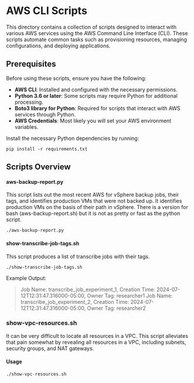 # AWS CLI Scripts

This directory contains a collection of scripts designed to interact with various AWS services using the AWS Command Line Interface (CLI). These scripts automate common tasks such as provisioning resources, managing configurations, and deploying applications.

## Prerequisites

Before using these scripts, ensure you have the following:

- **AWS CLI**: Installed and configured with the necessary permissions.
- **Python 3.6 or later**: Some scripts may require Python for additional processing.
- **Boto3 library for Python**: Required for scripts that interact with AWS services through Python.
- **AWS Credentials**: Most likely you will set your AWS environment variables.

Install the necessary Python dependencies by running:
```
pip install -r requirements.txt
```

## Scripts Overview


#### aws-backup-report.py

This script lists out the most recent AWS for vSphere backup jobs, their tags, and identifies production VMs that were not backed up.
It identifies production VMs on the basis of their path in vSphere.  There is a version for bash (aws-backup-report.sh) but it is not as pretty or fast as the python script.

```
./aws-backup-report.py
```


#### show-transcribe-job-tags.sh

This script produces a list of transcribe jobs with their tags.

```
./show-transcribe-job-tags.sh
```

Example Output:
> Job Name: transcribe_job_experiment_1, Creation Time: 2024-07-12T12:31:47.316000-05:00, Owner Tag: researcher1
> Job Name: transcribe_job_experiment_2, Creation Time: 2024-07-12T12:31:47.316000-05:00, Owner Tag: researcher2



### show-vpc-resources.sh
It can be very difficult to locate all resources in a VPC.
This script alleviates that pain somewhat by revealing all resources in a VPC, including subnets, security groups, and NAT gateways.

#### Usage
```
./show-vpc-resources.sh
```
